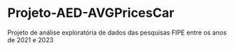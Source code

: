 # Projeto-AED-AVGPricesCar
Projeto de análise exploratória de dados das pesquisas FIPE entre os anos de 2021 e 2023

